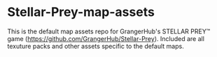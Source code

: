 # Stellar-Prey-map-assets
This is the default map assets repo for GrangerHub's STELLAR PREY™ game (https://github.com/GrangerHub/Stellar-Prey). Included are all texuture packs and other assets specific to the default maps.
